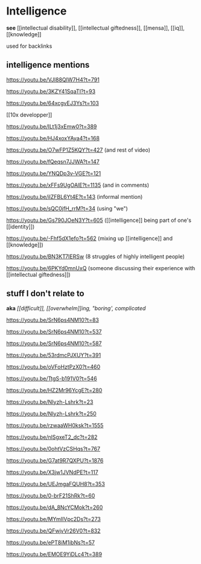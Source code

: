 # Intelligence

**see** [[intellectual disability]], [[intellectual giftedness]], [[mensa]], [[iq]], [[knowledge]]

used for backlinks

## intelligence mentions

<https://youtu.be/VJI88QIW7H4?t=791>

<https://youtu.be/3KZY41SqaTI?t=93>

<https://youtu.be/64xcgvEJ3Ys?t=103>

[[10x developper]]

<https://youtu.be/ILt1j3xEmw0?t=389>

<https://youtu.be/HJ4xoxYAya4?t=168>

<https://youtu.be/O7wFP1Z5KQY?t=427> (and rest of video)

<https://youtu.be/fQeqsn7JJWA?t=147>

<https://youtu.be/YNQDp3v-VGE?t=121>

<https://youtu.be/xFFs9UgOAlE?t=1135> (and in comments)

<https://youtu.be/ilZFBL6Yt4E?t=143> (informal mention)

<https://youtu.be/sQC0jfH_rrM?t=34> (using "we")

<https://youtu.be/Gs790JOeN3Y?t=605> ([[intelligence]] being part of one's [[identity]])

<https://youtu.be/-Fhf5dX1efo?t=562> (mixing up [[intelligence]] and [[knowledge]])

<https://youtu.be/BN3KT7IERSw> (8 struggles of highly intelligent people)

<https://youtu.be/6PKYd0mnUxQ> (someone discussing their experience with [[intellectual giftedness]])

## stuff I don't relate to

**aka** _[[difficult]], [[overwhelm]]ing, "boring', complicated_

<https://youtu.be/SrN6ps4NM10?t=83>

<https://youtu.be/SrN6ps4NM10?t=537>

<https://youtu.be/SrN6ps4NM10?t=587>

<https://youtu.be/53rdmcPJXUY?t=391>

<https://youtu.be/oVFoHztPzX0?t=460>

<https://youtu.be/TtgS-b191V0?t=546>

<https://youtu.be/HZ2Mr96YcgE?t=280>

<https://youtu.be/NIyzh-Lshrk?t=23>

<https://youtu.be/NIyzh-Lshrk?t=250>

<https://youtu.be/rzwaaWH0ksk?t=1555>

<https://youtu.be/nlSgxeT2_dc?t=282>

<https://youtu.be/0ohtVzCSHqs?t=767>

<https://youtu.be/G7at9R7QXPU?t=1876>

<https://youtu.be/X3jw1JVNdPE?t=117>

<https://youtu.be/UEJmgaFQUH8?t=353>

<https://youtu.be/0-brF21ShRk?t=60>

<https://youtu.be/dA_8NcYCMok?t=260>

<https://youtu.be/MYmIIVpc2Ds?t=273>

<https://youtu.be/QFwjvVr26V0?t=832>

<https://youtu.be/ePT8iM1ibNs?t=57>

<https://youtu.be/EMOE9YiDLc4?t=389>
